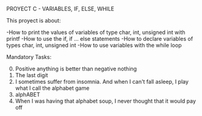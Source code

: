 PROYECT C - VARIABLES, IF, ELSE, WHILE

This proyect is about:
  
  -How to print the values of variables of type char, int, unsigned int with printf
  -How to use the if, if ... else statements
  -How to declare variables of types char, int, unsigned int
  -How to use variables with the while loop

Mandatory Tasks:

  0. Positive anything is better than negative nothing
  1. The last digit
  2. I sometimes suffer from insomnia. And when I can't fall asleep, I play what I call the alphabet game
  3. alphABET
  4. When I was having that alphabet soup, I never thought that it would pay off
